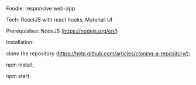 Foodie: responsive web-app

Tech: ReactJS with react hooks, Material-UI

Prerequisites: NodeJS (https://nodejs.org/en/)

Installation:

clone the repository (https://help.github.com/articles/cloning-a-repository/);

npm install;

npm start.
